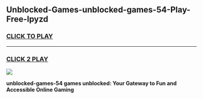 
## Unblocked-Games-unblocked-games-54-Play-Free-lpyzd
<h3>
<a href="https://premium76.site?title=unblocked-games-54&ref=10A">CLICK TO PLAY</a></h3>
<hr>

<h3>
<a href="https://premium76.site?title=unblocked-games-54&ref=10A">CLICK 2 PLAY</a>
  
</h3>

<a href="https://premium76.site?title=unblocked-games-54&ref=10A"><img src="https://clearcache.store/games.png"></a>


**unblocked-games-54 games unblocked: Your Gateway to Fun and Accessible Online Gaming**
